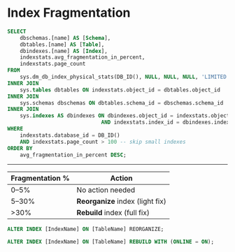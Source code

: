 # Index Fragmentation

``` sql title="SQL Server"
SELECT 
    dbschemas.[name] AS [Schema],
    dbtables.[name] AS [Table],
    dbindexes.[name] AS [Index],
    indexstats.avg_fragmentation_in_percent,
    indexstats.page_count
FROM 
    sys.dm_db_index_physical_stats(DB_ID(), NULL, NULL, NULL, 'LIMITED') AS indexstats
INNER JOIN 
    sys.tables dbtables ON indexstats.object_id = dbtables.object_id
INNER JOIN 
    sys.schemas dbschemas ON dbtables.schema_id = dbschemas.schema_id
INNER JOIN 
    sys.indexes AS dbindexes ON dbindexes.object_id = indexstats.object_id 
                              AND indexstats.index_id = dbindexes.index_id
WHERE 
    indexstats.database_id = DB_ID()
    AND indexstats.page_count > 100 -- skip small indexes
ORDER BY 
    avg_fragmentation_in_percent DESC;
```

*** 
| Fragmentation % | Action                           |
| --------------- | -------------------------------- |
| 0–5%            | No action needed                 |
| 5–30%           | **Reorganize** index (light fix) |
| >30%            | **Rebuild** index (full fix)     |


``` sql title="Reorganize (lightweight)"
ALTER INDEX [IndexName] ON [TableName] REORGANIZE;
```

``` sql title="Rebuild (heavier, can update stats)"
ALTER INDEX [IndexName] ON [TableName] REBUILD WITH (ONLINE = ON);
```
